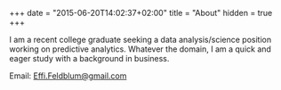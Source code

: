+++
date = "2015-06-20T14:02:37+02:00"
title = "About"
hidden = true
+++

I am a recent college graduate seeking a data analysis/science position working on predictive analytics. Whatever the domain, I am a quick and eager study with a background in business.

Email: Effi.Feldblum@gmail.com